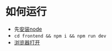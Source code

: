 # 如何运行

* 先[安装node](https://nodejs.org/en/download/package-manager)
* `cd frontend && npm i && npm run dev`
* [浏览器打开](http://localhost:5173/)
